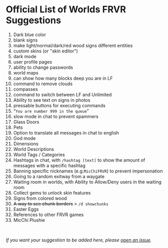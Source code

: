 # Official List of Worlds FRVR Suggestions

1. Dark blue color
2. blank signs
3. make light/normal/dark/red wood signs different entities
4. custom skins (or "skin editor")
5. dark mode
6. user profile pages
7. ability to change passwords
8. world maps
9. can show how many blocks deep you are in LF
10. command to remove clouds
11. compasses
12. command to switch between LF and Unlimited
13. Ability to see text on signs in photos
14. pressable buttons for executing commands
15. “`You are number 999 in the queue`”
16. slow mode in chat to prevent spammers
17. Glass Doors
18. Pets
19. Option to translate all messages in chat to english
20. God mode
21. Dimensions
22. World Descriptions
23. World Tags / Categories
24. Hashtags in chat, with `/hashtag [text]` to show the amount of messages with a specific hashtag
25. Banning specific nicknames (e.g.`MicChiFRVR`) to prevent impersonation
26. Going to a random exitway from a waygate
27. Waiting room in worlds, with Ability to Allow/Deny users in the waiting room
28. Collect gems to unlock skin features
29. Signs from colored wood
30. ~~A way to see chunk borders~~ > `/d showchunks`
31. Easter Eggs
32. References to other FRVR games
33. MicChi Plushie
<br>

*If you want your suggestion to be added here, please [open an issue](https://github.com/kornrt2018/worlds-frvr-suggestions/issues/new/).*

